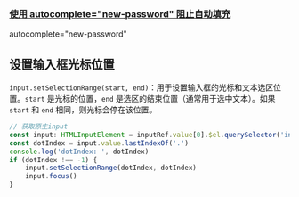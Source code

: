 ### [使用 autocomplete="new-password" 阻止自动填充](https://developer.mozilla.org/zh-CN/docs/Web/Security/Securing_your_site/Turning_off_form_autocompletion#使用_autocompletenew-password_阻止自动填充)

autocomplete="new-password"





## 设置输入框光标位置

`input.setSelectionRange(start, end)`：用于设置输入框的光标和文本选区位置。`start` 是光标的位置，`end` 是选区的结束位置（通常用于选中文本）。如果 `start` 和 `end` 相同，则光标会停在该位置。

```ts
// 获取原生input
const input: HTMLInputElement = inputRef.value[0].$el.querySelector('input')
const dotIndex = input.value.lastIndexOf('.')
console.log('dotIndex: ', dotIndex)
if (dotIndex !== -1) {
    input.setSelectionRange(dotIndex, dotIndex)
    input.focus()
}
```

